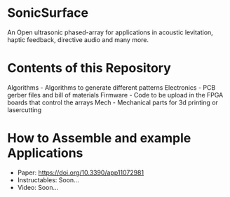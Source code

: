 # SonicSurface
An Open ultrasonic phased-array for applications in acoustic levitation, haptic feedback, directive audio and many more.


# Contents of this Repository
Algorithms - Algorithms to generate different patterns
Electronics - PCB gerber files and bill of materials
Firmware - Code to be upload in the FPGA boards that control the arrays
Mech - Mechanical parts for 3d printing or lasercutting


# How to Assemble and example Applications
- Paper: https://doi.org/10.3390/app11072981
- Instructables: Soon...
- Video: Soon...

